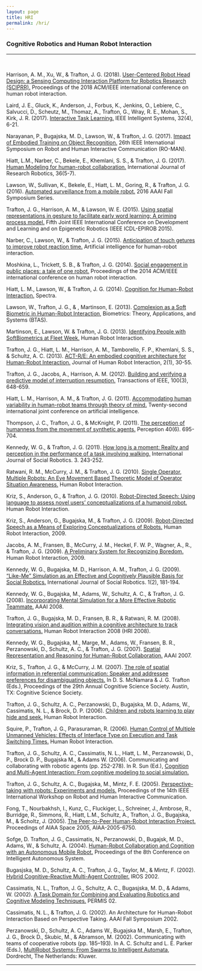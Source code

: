 ```yaml
---
layout: page
title: HRI
permalink: /hri/
---
```

<h3>Cognitive Robotics and Human Robot Interaction</h3>
<hr><br>
<p>Harrison, A. M., Xu, W., &amp; Trafton, J. G. (2018). <a href="/papers/harrisonHRI19.pdf" target="_blank">User-Centered Robot Head Design: a Sensing Computing Interaction Platform for Robotics Research (SCIPRR).</a> Proceedings of the 2018 ACM/IEEE international conference on human robot interaction.</p>
<p>Laird, J. E., Gluck, K., Anderson, J., Forbus, K., Jenkins, O., Lebiere, C., Salvucci, D., Scheutz, M., Thomaz, A., Trafton, G., Wray, R. E., Mohan, S., Kirk, J. R. (2017). <a href="/papers/Laird_et_al_InteractiveTaskLearning_IEEE_IntelligentSystems_2017.pdf" target="_blank">Interactive Task Learning.</a> IEEE Intelligent Systems, 32(4), 6-21.</p>
<p>Narayanan, P., Bugajska, M. D., Lawson, W., &amp; Trafton, J. G. (2017). <a href="/papers/narayananROMAN17.pdf" target="_blank">Impact of Embodied Training on Object Recognition.</a> 26th IEEE International Symposium on Robot and Human Interactive Communication (RO-MAN).</p>
<p>Hiatt, L.M., Narber, C., Bekele, E., Khemlani, S. S., &amp; Trafton, J. G. (2017). <a href="https://pdfs.semanticscholar.org/e876/cfa3df0a7d2688a1976c9b2e4dc502fced70.pdf" target="_blank">Human Modeling for human-robot collaboration.</a> International Journal of Research Robotics, 36(5-7).</p>
<p>Lawson, W., Sullivan, K., Bekele, E., Hiatt, L. M., Goring, R., &amp; Trafton, J. G. (2016). <a href="/papers/PatrolBotOfficial.pdf" target="_blank">Automated surveillance from a mobile robot.</a> 2016 AAAI Fall Symposium Series.</p>
<p>Trafton, J. G., Harrison, A. M., &amp; Lawson, W. E. (2015). <a href="/papers/Using_Spatial_Representations_in_Gesture.pdf" target="_blank">Using spatial representations in gesture to facilitate early word learning: A priming process model.</a> Fifth Joint IEEE International Conference on Development and Learning and on Epigenetic Robotics (IEEE ICDL-EPIROB 2015).</p>
<p>Narber, C., Lawson, W., &amp; Trafton, J. G. (2015). <a href="https://www.aaai.org/ocs/index.php/FSS/FSS15/paper/viewFile/11683/11535" target="_blank">Anticipation of touch getures to improve robot reaction time.</a> Artificial intelligence for human-robot interaction.</p>
<p>Moshkina, L., Trickett, S. B., &amp; Trafton, J. G. (2014). <a href="/papers/moshkina-ACM-2014.pdf" target="_blank">Social engagement in public places: a tale of one robot.</a> Proceedings of the 2014 ACM/IEEE international conference on human robot interaction.</p>
<p>Hiatt, L. M., Lawson, W., &amp; Trafton, J. G. (2014). <a href="https://www.scribd.com/document/255436081/Cognition-for-Human-Robot-Interaction-Spectra-2014" target="_blank">Cognition for Human-Robot Interaction.</a> Spectra.</p>
<p>Lawson, W., Trafton, J. G., &amp; , Martinson, E. (2013). <a href="/papers/complexion-soft-biometric.pdf" target="_blank">Complexion as a Soft Biometric in Human-Robot Interaction</a>, Biometrics: Theory, Applications, and Systems (BTAS).</p>
<p>Martinson, E., Lawson, W. &amp; Trafton, J. G. (2013). <a href="/papers/a599795.pdf" target="_blank">Identifying People with SoftBiometrics at Fleet Week.</a> Human Robot Interaction.</p>
<p>Trafton, J. G., Hiatt, L. M., Harrison, A. M., Tamborello, F. P., Khemlani, S. S., &amp; Schultz, A. C. (2013). <a href="/papers/trafton_3.pdf" target="_blank">ACT-R/E: An embodied cognitive architecture for Human-Robot Interaction.</a> Journal of Human Robot Interaction, 2(1), 30-55.</p>
<p>Trafton, J. G., Jacobs, A., Harrison, A. M. (2012). <a href="/papers/building a model 2012.pdf" target="_blank">Building and verifying a predictive model of interruption resumption.</a> Transactions of IEEE, 100(3), 648-659.</p>
<p>Hiatt, L. M., Harrison, A. M., &amp; Trafton, J. G. (2011). <a href="/papers/hiatt%20theory%20of%20mind.pdf" target="_blank">Accommodating human variability in human-robot teams through theory of mind.</a> Twenty-second international joint conference on artificial intelligence.</p>
<p>Thompson, J. C., Trafton, J. G., &amp; McKnight, P. (2011). <a href="/papers/PerceptionOfHumanness.pdf" target="_blank">The perception of humanness from the movement of synthetic agents.</a> Perception 40(6). 695-704.</p>
<p>Kennedy, W. G., &amp; Trafton, J. G. (2011). <a href="http://citeseerx.ist.psu.edu/viewdoc/download?doi=10.1.1.231.7720&rep=rep1&type=pdf" target="_blank">How long is a moment: Reality and perception in the performance of a task involving walking.</a> International Journal of Social Robotics. 3. 243-252.</p>
<p>Ratwani, R. M., McCurry, J. M., &amp; Trafton, J. G. (2010). <a href="https://www.nrl.navy.mil/itd/aic/sites/www.nrl.navy.mil.itd.aic/files/pdfs/single%20operator.pdf" target="_blank">Single Operator, Multiple Robots: An Eye Movement Based Theoretic Model of Operator Situation Awareness.</a> Human Robot Interaction.</p>
<p>Kriz, S., Anderson, G., &amp; Trafton, J. G. (2010). <a href="https://www.nrl.navy.mil/itd/aic/sites/www.nrl.navy.mil.itd.aic/files/pdfs/robot.pdf" target="_blank">Robot-Directed Speech: Using language to assess novel users&rsquo; conceptualizations of a humanoid robot.</a> Human Robot Interaction.</p>
<p>Kriz, S., Anderson, G., Bugajska, M., &amp; Trafton, J. G. (2009). <a href="/papers/KrizHRI09.pdf" target="_blank">Robot-Directed Speech as a Means of Exploring Conceptualizations of Robots.</a> Human Robot Interaction, 2009.</p>
<p>Jacobs, A. M., Fransen, B., McCurry, J. M., Heckel, F. W. P., Wagner, A., R., &amp; Trafton, J. G. (2009). <a href="https://www.researchgate.net/publication/221473346_A_preliminary_system_for_recognizing_boredom" target="_blank">A Preliminary System for Recognizing Boredom.</a> Human Robot Interaction, 2009.</p>
<p>Kennedy, W. G., Bugajska, M. D., Harrison, A. M., Trafton, J. G. (2009). <a href="/papers/kennedy.ijsr09.pdf" target="_blank">&ldquo;Like-Me&rdquo; Simulation as an Effective and Cognitively Plausible Basis for Social Robotics.</a> International Journal of Social Robotics. 1(2), 181-194.</p>
<p>Kennedy, W. G., Bugajska, M., Adams, W., Schultz, A. C., &amp; Trafton, J. G. (2008). <a href="https://www.nrl.navy.mil/itd/aic/sites/www.nrl.navy.mil.itd.aic/files/pdfs/TeamBot-AAAI2008.pdf" target="_blank">Incorporating Mental Simulation for a More Effective Robotic Teammate.</a> AAAI 2008.</p>
<p>Trafton, J. G., Bugajska, M. D., Fransen, B. R., &amp; Ratwani, R. M. (2008). <a href="https://apps.dtic.mil/dtic/tr/fulltext/u2/a480061.pdf" target="_blank">Integrating vision and audition within a cognitive architecture to track conversations.</a> Human Robot Interaction 2008 (HRI 2008).</p>
<p>Kennedy, W. G., Bugajska, M., Marge, M., Adams, W., Fransen, B. R., Perzanowski, D., Schultz, A. C., &amp; Trafton, J. G. (2007). <a href="https://www.nrl.navy.mil/itd/aic/sites/www.nrl.navy.mil.itd.aic/files/pdfs/kennedy.stealth.aaai07.pdf" target="_blank">Spatial Representation and Reasoning for Human-Robot Collaboration.</a> AAAI 2007.</p>
<p>Kriz, S., Trafton, J. G., &amp; McCurry, J. M. (2007). <a href="https://pdfs.semanticscholar.org/affc/29d6771fc210a2a1830dcdda1687f7137555.pdf?_ga=2.62900268.1281228159.1560181602-1000465460.1559941519" target="_blank">The role of spatial information in referential communication: Speaker and addressee preferences for disambiguating objects.</a> In D. S. McNamara &amp; J. G. Trafton (Eds.), Proceedings of the 29th Annual Cognitive Science Society. Austin, TX: Cognitive Science Society.</p>
<p>Trafton, J. G., Schultz, A. C., Perzanowski, D., Bugajska, M. D., Adams, W., Cassimatis, N. L., &amp; Brock, D. P. (2006). <a href="https://www.nrl.navy.mil/itd/aic/sites/www.nrl.navy.mil.itd.aic/files/pdfs/trafton.hideseek.hri_.pdf" target="_blank">Children and robots learning to play hide and seek.</a> Human Robot Interaction.</p>
<p>Squire, P., Trafton, J. G., Parasuraman, R. (2006). <a href="https://www.nrl.navy.mil/itd/aic/sites/www.nrl.navy.mil.itd.aic/files/pdfs/Human%20Control.pdf" target="_blank">Human Control of Multiple Unmanned Vehicles: Effects of Interface Type on Execution and Task Switching Times.</a> Human Robot Interaction.</p>
<p>Trafton, J. G., Schultz, A. C., Cassimatis, N. L., Hiatt, L. M., Perzanowski, D., P., Brock D. P., Bugajska M., &amp; Adams W. (2006). Communicating and collaborating with robotic agents (pp. 252-278). In R. Sun (Ed.), <a href="https://www.amazon.com/Cognition-Multi-Agent-Interaction-Cognitive-Simulation/dp/0521839645" target="_blank">Cognition and Multi-Agent Interaction: From cognitive modeling to social simulation.</a></p>
<p>Trafton, J. G., Schultz, A. C., Bugajska, M., Mintz, F. E. (2005). <a href="https://www.researchgate.net/publication/4177618_Perspective-taking_with_robots_experiments_and_models" target="_blank">Perspective-taking with robots: Experiments and models.</a> Proceedings of the 14th IEEE International Workshop on Robot and Human Interactive Communication.</p>
<p>Fong, T., Nourbakhsh, I., Kunz, C., Fluckiger, L., Schreiner, J., Ambrose, R., Burridge, R., Simmons, R., Hiatt, L.M., Schultz, A., Trafton, J. G., Bugajska, M., &amp; Scholtz, J. (2005). <a href="https://www.cs.cmu.edu/~reids/papers/space05.pdf" target="_blank">The Peer-to-Peer Human-Robot Interaction Project.</a> Proceedings of AIAA Space 2005, AIAA-2005-6750.</p>
<p>Sofge, D. Trafton, J. G., Cassimatis, N., Perzanowski, D., Bugajsk, M. D., Adams, W., &amp; Schultz, A. (2004). <a href="https://www.nrl.navy.mil/itd/aic/sites/www.nrl.navy.mil.itd.aic/files/pdfs/sofge.pdf" target="_blank">Human-Robot Collaboration and Cognition with an Autonomous Mobile Robot.</a> Proceedings of the 8th Conference on Intelligent Autonomous System.</p>
<p>Bugasjska, M. D., Schultz, A. C., Trafton, J. G., Taylor, M., &amp; Mintz, F. (2002). <a href="/papers/bugajska.hybrid02.pdf" target="_blank">Hybrid Cognitive-Reactive Multi-Agent Controller.</a> IROS 2002.</p>
<p>Cassimatis, N. L., Trafton, J. G., Schultz, A. C., Bugasjska, M. D., &amp; Adams, W. (2002). <a href="https://pdfs.semanticscholar.org/cd7a/9d040ffe3d180eeb0bb2b0258e320df16e87.pdf?_ga=2.54173736.1281228159.1560181602-1000465460.1559941519" target="_blank">A Task Domain for Combining and Evaluating Robotics and Cognitive Modeling Techniques.</a> PERMIS 02.</p>
<p>Cassimatis, N. L., &amp; Trafton, J. G. (2002). An Architecture for Human-Robot Interaction Based on Perspective Taking. AAAI Fall Symposium 2002.</p>
<p>Perzanowski, D., Schultz, A. C., Adams W., Bugajska M., Marsh, E., Trafton, J. G., Brock D., Skubic, M., &amp; Abramson, M. (2002). Communicating with teams of cooperative robots (pp. 185&ndash;193). In A. C. Schultz and L. E. Parker (Eds.), <a href="https://www.springer.com/us/book/9781402006791" target="_blank">MultiRobot Systems: From Swarms to Intelligent Automata</a>, Dordrecht, The Netherlands: Kluwer.</p>
<hr>